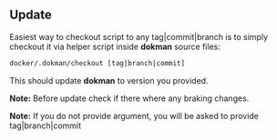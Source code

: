 Update
------

Easiest way to checkout script to any tag|commit|branch is to simply checkout it via helper script inside 
**dokman** source files:

```bash
docker/.dokman/checkout [tag|branch|commit]
```

This should update **dokman** to version you provided. 

**Note:** Before update check if there where any braking changes.

**Note:** If you do not provide argument, you will be asked to provide tag|branch|commit
